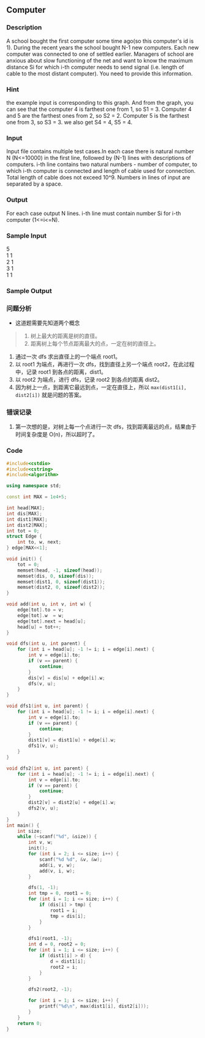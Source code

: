 ## Computer

### Description
A school bought the first computer some time ago(so this computer's id is 1). During the recent years the school bought N-1 new computers. Each new computer was connected to one of settled earlier. Managers of school are anxious about slow functioning of the net and want to know the maximum distance Si for which i-th computer needs to send signal (i.e. length of cable to the most distant computer). You need to provide this information. 

### Hint
the example input is corresponding to this graph. And from the graph, you can see that the computer 4 is farthest one from 1, so S1 = 3. Computer 4 and 5 are the farthest ones from 2, so S2 = 2. Computer 5 is the farthest one from 3, so S3 = 3. we also get S4 = 4, S5 = 4.

### Input
Input file contains multiple test cases.In each case there is natural number N (N<=10000) in the first line, followed by (N-1) lines with descriptions of computers. i-th line contains two natural numbers - number of computer, to which i-th computer is connected and length of cable used for connection. Total length of cable does not exceed 10^9. Numbers in lines of input are separated by a space.

### Output
For each case output N lines. i-th line must contain number Si for i-th computer (1<=i<=N).

### Sample Input
5  
1 1  
2 1  
3 1  
1 1  

### Sample Output

### 问题分析
* 这道题需要先知道两个概念
> 1. 树上最大的距离是树的直径。
> 1. 距离树上每个节点距离最大的点，一定在树的直径上。

1. 通过一次 dfs 求出直径上的一个端点 root1。
1. 以 root1 为端点，再进行一次 dfs，找到直径上另一个端点 root2，在此过程中，记录 root1 到各点的距离，dist1。
1. 以 root2 为端点，进行 dfs，记录 root2 到各点的距离 dist2。
1. 因为树上一点，到距离它最远到点，一定在直径上，所以 `max(dist1[i], dist2[i])` 就是问题的答案。

### 错误记录
1. 第一次想的是，对树上每一个点进行一次 dfs，找到距离最远的点，结果由于时间复杂度是 O(n)，所以超时了。

### Code
```cpp
#include<cstdio>
#include<cstring>
#include<algorithm>

using namespace std;

const int MAX = 1e4+5;

int head[MAX];
int dis[MAX];
int dist1[MAX];
int dist2[MAX];
int tot = 0;
struct Edge {
    int to, w, next;
} edge[MAX<<1];

void init() {
    tot = 0;
    memset(head, -1, sizeof(head));
    memset(dis, 0, sizeof(dis));
    memset(dist1, 0, sizeof(dist1));
    memset(dist2, 0, sizeof(dist2));
}

void add(int u, int v, int w) {
    edge[tot].to = v;
    edge[tot].w  = w;
    edge[tot].next = head[u];
    head[u] = tot++;
}

void dfs(int u, int parent) {
    for (int i = head[u]; -1 != i; i = edge[i].next) {
        int v = edge[i].to;
        if (v == parent) {
            continue;
        }
        dis[v] = dis[u] + edge[i].w;
        dfs(v, u);
    }
}

void dfs1(int u, int parent) {
    for (int i = head[u]; -1 != i; i = edge[i].next) {
        int v = edge[i].to;
        if (v == parent) {
            continue;
        }
        dist1[v] = dist1[u] + edge[i].w;
        dfs1(v, u);
    }
}

void dfs2(int u, int parent) {
    for (int i = head[u]; -1 != i; i = edge[i].next) {
        int v = edge[i].to;
        if (v == parent) {
            continue;
        }
        dist2[v] = dist2[u] + edge[i].w;
        dfs2(v, u);
    }
}
int main() {
    int size;
    while (~scanf("%d", &size)) {
        int v, w;
        init();
        for (int i = 2; i <= size; i++) {
            scanf("%d %d", &v, &w);
            add(i, v, w);
            add(v, i, w);
        }

        dfs(1, -1);
        int tmp = 0, root1 = 0;
        for (int i = 1; i <= size; i++) {
            if (dis[i] > tmp) {
                root1 = i;
                tmp = dis[i];
            }
        }

        dfs1(root1, -1);
        int d = 0, root2 = 0;
        for (int i = 1; i <= size; i++) {
            if (dist1[i] > d) {
                d = dist1[i];
                root2 = i;
            }
        }

        dfs2(root2, -1);

        for (int i = 1; i <= size; i++) {
            printf("%d\n", max(dist1[i], dist2[i]));
        }
    }
    return 0;
}
```

